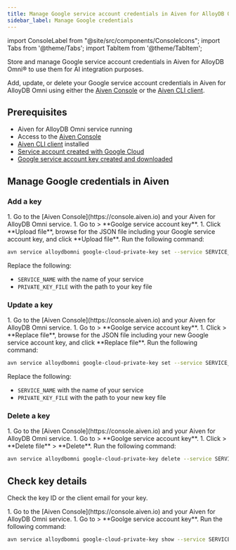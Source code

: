 ```yaml
---
title: Manage Google service account credentials in Aiven for AlloyDB Omni®
sidebar_label: Manage Google credentials
---
```


import ConsoleLabel from "@site/src/components/ConsoleIcons";
import Tabs from '@theme/Tabs';
import TabItem from '@theme/TabItem';

Store and manage Google service account credentials in Aiven for AlloyDB Omni® to use them for AI integration purposes.

Add, update, or delete your Google service account credentials in Aiven for AlloyDB Omni
using either the [Aiven Console](https://console.aiven.io) or the
[Aiven CLI client](/docs/tools/cli).

## Prerequisites

- Aiven for AlloyDB Omni service running
- Access to the [Aiven Console](https://console.aiven.io)
- [Aiven CLI client](/docs/tools/cli) installed
- [Service account created with Google Cloud](https://cloud.google.com/iam/docs/service-accounts-create)
- [Google service account key created and downloaded](https://cloud.google.com/iam/docs/keys-create-delete#creating)

## Manage Google credentials in Aiven

### Add a key

<Tabs groupId="group1">
<TabItem value="1" label="Aiven Console" default>
1. Go to the [Aiven Console](https://console.aiven.io) and your Aiven for AlloyDB Omni service.
1. Go to <ConsoleLabel name="generativeai"/> > **Goolge service account key**.
1. Click **Upload file**, browse for the JSON file including your Google service
   account key, and click **Upload file**.
</TabItem>
<TabItem value="2" label="Aiven CLI client">
Run the following command:

```bash
avn service alloydbomni google-cloud-private-key set --service SERVICE_NAME --private-key-file PRIVATE_KEY_FILE
```

Replace the following:

- `SERVICE_NAME` with the name of your service
- `PRIVATE_KEY_FILE` with the path to your key file

</TabItem>
</Tabs>

### Update a key

<Tabs groupId="group1">
<TabItem value="1" label="Aiven Console" default>
1. Go to the [Aiven Console](https://console.aiven.io) and your Aiven for AlloyDB Omni service.
1. Go to <ConsoleLabel name="generativeai"/> > **Goolge service account key**.
1. Click <ConsoleLabel name="actions"/> > **Replace file**, browse for the JSON file
   including your new Google service account key, and click **Replace file**.
</TabItem>
<TabItem value="2" label="Aiven CLI client">
Run the following command:

```bash
avn service alloydbomni google-cloud-private-key set --service SERVICE_NAME --private-key-file PRIVATE_KEY_FILE
```

Replace the following:

- `SERVICE_NAME` with the name of your service
- `PRIVATE_KEY_FILE` with the path to your new key file

</TabItem>
</Tabs>

### Delete a key

<Tabs groupId="group1">
<TabItem value="1" label="Aiven Console" default>
1. Go to the [Aiven Console](https://console.aiven.io) and your Aiven for AlloyDB Omni service.
1. Go to <ConsoleLabel name="generativeai"/> > **Goolge service account key**.
1. Click <ConsoleLabel name="actions"/> > **Delete file** > **Delete**.
</TabItem>
<TabItem value="2" label="Aiven CLI client">
Run the following command:

```bash
avn service alloydbomni google-cloud-private-key delete --service SERVICE_NAME
```

</TabItem>
</Tabs>

## Check key details

Check the key ID or the client email for your key.

<Tabs groupId="group1">
<TabItem value="1" label="Aiven Console" default>
1. Go to the [Aiven Console](https://console.aiven.io) and your Aiven for AlloyDB Omni service.
1. Go to <ConsoleLabel name="generativeai"/> > **Goolge service account key**.
</TabItem>
<TabItem value="2" label="Aiven CLI client">
Run the following command:

```bash
avn service alloydbomni google-cloud-private-key show --service SERVICE_NAME
```

</TabItem>
</Tabs>
